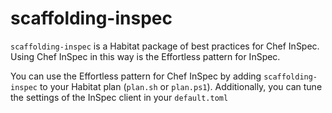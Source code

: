 # scaffolding-inspec

`scaffolding-inspec` is a Habitat package of best practices for Chef InSpec. Using Chef InSpec in this way is the Effortless pattern for InSpec.

You can use the Effortless pattern for Chef InSpec by adding `scaffolding-inspec` to your Habitat plan (`plan.sh` or `plan.ps1`). Additionally, you can tune the settings of the InSpec client in your `default.toml`
